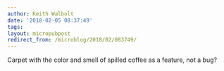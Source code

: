 ```yaml
---
author: Keith Walbolt
date: '2018-02-05 08:37:49'
tags:
layout: micropubpost
redirect_from: /microblog/2018/02/083749/
---
```


Carpet with the color and smell of spilled coffee as a feature, not a bug?
